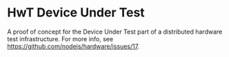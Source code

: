 HwT Device Under Test
=====================

A proof of concept for the Device Under Test part of a distributed hardware test infrastructure. For more info, see https://github.com/nodejs/hardware/issues/17.
